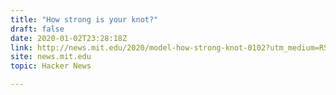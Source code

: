 ```yaml
---
title: "How strong is your knot?"
draft: false
date: 2020-01-02T23:28:18Z
link: http://news.mit.edu/2020/model-how-strong-knot-0102?utm_medium=RSS&utm_source=hune
site: news.mit.edu
topic: Hacker News  

---
```

